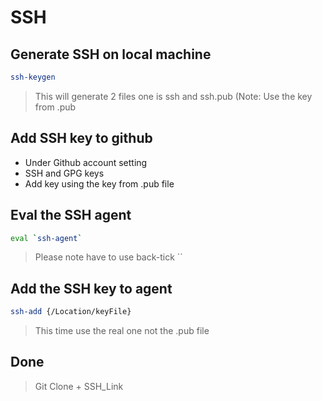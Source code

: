 # SSH

## Generate SSH on local machine  
```bash
ssh-keygen
```
>This will generate 2 files one is ssh and ssh.pub (Note: Use the key from .pub 

## Add SSH key to github
- Under Github account setting
- SSH and GPG keys
- Add key using the key from .pub file

## Eval the SSH agent 
```bash
eval `ssh-agent`
```
> Please note have to use back-tick `` 

## Add the SSH key to agent
```bash
ssh-add {/Location/keyFile}
```
> This time use the real one not the .pub file

## Done
> Git Clone + SSH_Link
